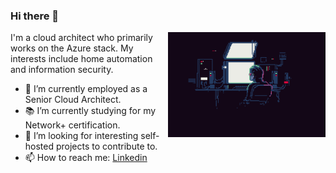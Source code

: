 ### Hi there 👋

<img width="50%" align="right" alt="Github" src="https://github.com/jeffstagg/jeffstagg/blob/main/room.gif" />

I'm a cloud architect who primarily works on the Azure stack. My interests include home automation and information security.

- 🔭 I’m currently employed as a Senior Cloud Architect.
- 📚 I’m currently studying for my Network+ certification.
- 👯 I’m looking for interesting self-hosted projects to contribute to. 
- 📫 How to reach me: [Linkedin](https://www.linkedin.com/in/jeffstagg)

